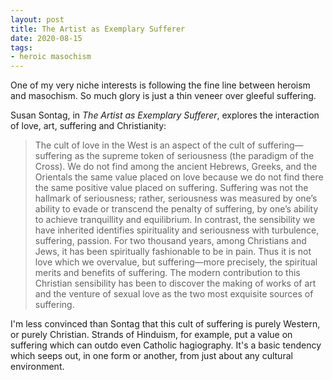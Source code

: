 ```yaml
---
layout: post
title: The Artist as Exemplary Sufferer
date: 2020-08-15
tags: 
- heroic masochism
---
```




One of my very niche interests is following the fine line between heroism and masochism. So much glory is just a thin veneer over gleeful suffering.

Susan Sontag, in _The Artist as Exemplary Sufferer_, explores the interaction of love, art, suffering and Christianity:

> The cult of love in the West is an aspect of the cult of suffering—suffering as the supreme token of seriousness (the paradigm of the Cross). We do not find among the ancient Hebrews, Greeks, and the Orientals the same value placed on love because we do not find there the same positive value placed on suffering. Suffering was not the hallmark of seriousness; rather, seriousness was measured by one’s ability to evade or transcend the penalty of suffering, by one’s ability to achieve tranquillity and equilibrium. In contrast, the sensibility we have inherited identifies spirituality and seriousness with turbulence, suffering, passion. For two thousand years,  among Christians and Jews, it has been spiritually fashionable to be in pain. Thus it is not love which we overvalue, but suffering—more precisely, the spiritual merits and benefits of suffering.
> The modern contribution to this Christian sensibility has been to discover the making of works of art and the venture of sexual love as the two most exquisite sources of suffering.

I'm less convinced than Sontag that this cult of suffering is purely Western, or purely Christian. Strands of Hinduism, for example, put a value on suffering which can outdo even Catholic hagiography. It's a basic tendency which seeps out, in one form or another, from just about any cultural environment.



